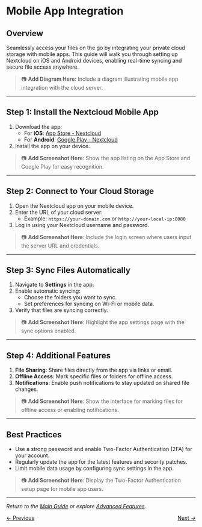 # Mobile App Integration

## Overview
Seamlessly access your files on the go by integrating your private cloud storage with mobile apps. This guide will walk you through setting up Nextcloud on iOS and Android devices, enabling real-time syncing and secure file access anywhere.

> 📷 **Add Diagram Here**: Include a diagram illustrating mobile app integration with the cloud server.

---

## Step 1: Install the Nextcloud Mobile App
1. Download the app:
   - For **iOS**: [App Store - Nextcloud](https://apps.apple.com/app/nextcloud/id1125420102)
   - For **Android**: [Google Play - Nextcloud](https://play.google.com/store/apps/details?id=com.nextcloud.client)
2. Install the app on your device.

> 📷 **Add Screenshot Here**: Show the app listing on the App Store and Google Play for easy recognition.

---

## Step 2: Connect to Your Cloud Storage
1. Open the Nextcloud app on your mobile device.
2. Enter the URL of your cloud server:
   - Example: `https://your-domain.com` or `http://your-local-ip:8080`
3. Log in using your Nextcloud username and password.

> 📷 **Add Screenshot Here**: Include the login screen where users input the server URL and credentials.

---

## Step 3: Sync Files Automatically
1. Navigate to **Settings** in the app.
2. Enable automatic syncing:
   - Choose the folders you want to sync.
   - Set preferences for syncing on Wi-Fi or mobile data.
3. Verify that files are syncing correctly.

> 📷 **Add Screenshot Here**: Highlight the app settings page with the sync options enabled.

---

## Step 4: Additional Features
1. **File Sharing**: Share files directly from the app via links or email.
2. **Offline Access**: Mark specific files or folders for offline access.
3. **Notifications**: Enable push notifications to stay updated on shared file changes.

> 📷 **Add Screenshot Here**: Show the interface for marking files for offline access or enabling notifications.

---

## Best Practices
- Use a strong password and enable Two-Factor Authentication (2FA) for your account.
- Regularly update the app for the latest features and security patches.
- Limit mobile data usage by configuring sync settings in the app.

> 📷 **Add Screenshot Here**: Display the Two-Factor Authentication setup page for mobile app users.

---

*Return to the [Main Guide](index.md) or explore [Advanced Features](advanced.md).*

<div style="display: flex; justify-content: space-between;">
  <a href="security">&larr; Previous</a>
  <a href="multi-user-setup">Next &rarr;</a>
</div>
